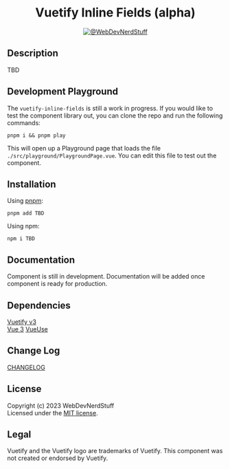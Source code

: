 <!-- <p align="center">
  <img alt="Vuetify Logo" width="100" src="https://raw.githubusercontent.com/webdevnerdstuff/vuetify-inline-fields/main/src/assets/vuetify-logo.svg">
</p> -->

<p>
  <h1 align="center">Vuetify Inline Fields (alpha)</h1>
</p>

<p align="center">
  <!-- <a href="https://www.npmjs.com/package/vuetify-inline-fields">
    <img src="https://img.shields.io/npm/v/vuetify-inline-fields?color=1867c0&logo=npm" alt="NPM Package">
  </a>
  &nbsp; -->
  <a href="https://github.com/webdevnerdstuff/vuetify-inline-fields">
    <img src="https://img.shields.io/badge/GitHub-WebDevNerdStuff-brightgreen.svg?logo=github" alt="@WebDevNerdStuff">
  </a>
</p>


## Description

TBD


## Development Playground

The `vuetify-inline-fields` is still a work in progress. If you would like to test the component library out, you can clone the repo and run the following commands:

`pnpm i && pnpm play`  
  
This will open up a Playground page that loads the file `./src/playground/PlaygroundPage.vue`. You can edit this file to test out the component.


## Installation
 
Using [pnpm](https://pnpm.io/):
```
pnpm add TBD
```

Using npm:
```
npm i TBD
```
 
## Documentation
 
Component is still in development. Documentation will be added once component is ready for production.
<!-- [Documentation & Demo](https://webdevnerdstuff.github.io/vuetify-inline-fields/)  -->

## Dependencies
 
[Vuetify v3](https://vuetifyjs.com/)  
[Vue 3](https://vuejs.org/)
[VueUse](https://vueuse.org/)


## Change Log
 
[CHANGELOG](https://github.com/webdevnerdstuff/vuetify-inline-fields/blob/master/CHANGELOG.md)


## License

Copyright (c) 2023 WebDevNerdStuff  
Licensed under the [MIT license](https://github.com/webdevnerdstuff/vuetify-inline-fields/blob/master/LICENSE.md).


## Legal

Vuetify and the Vuetify logo are trademarks of Vuetify. This component was not created or endorsed by Vuetify.
